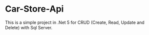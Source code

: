 # Car-Store-Api
This is a simple project in .Net 5 for CRUD (Create, Read, Update and Delete) with Sql Server.
